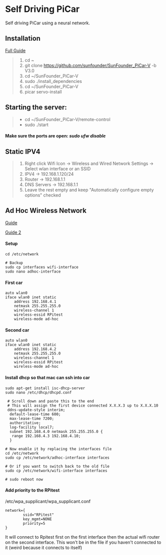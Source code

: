 # Self Driving PiCar
 Self driving PiCar using a neural network.

## Installation 
  [Full Guide](https://docs.sunfounder.com/projects/picar-v/en/latest/servo_configuration.html#get-source-code)

>1. cd ~
>2. git clone https://github.com/sunfounder/SunFounder_PiCar-V -b V3.0
>3. cd ~/SunFounder_PiCar-V
>4. sudo ./install_dependencies
>5. cd ~/SunFounder_PiCar-V
>6. picar servo-install


## Starting the server: 
>
> - cd ~/SunFounder_PiCar-V/remote-control
> - sudo ./start

#### Make sure the ports are open: *sudo ufw disable*

## Static IPV4
> 1. Right click Wifi Icon -> Wireless and Wired Network Settings -> Select wlan interface or an SSID
> 2. IPV4 -> 192.168.1.120/24
> 3. Router -> 192.168.1.1
> 4. DNS Servers -> 192.168.1.1
> 5. Leave the rest empty and keep "Automatically configure empty options" checked

## Ad Hoc Wireless Network
[Guide](https://pyshine.com/How-to-configure-Raspberry-Pi-in-Ad-hoc-wifi-mode/)

[Guide 2](https://wiki.debian.org/WiFi/AdHoc)

#### Setup
```
cd /etc/network

# Backup
sudo cp interfaces wifi-interface
sudo nano adhoc-interface
```

#### First car
```
auto wlan0
iface wlan0 inet static
    address 192.168.4.1
    netmask 255.255.255.0
    wireless-channel 1
    wireless-essid RPitest
    wireless-mode ad-hoc
```
    
#### Second car
```
auto wlan0
iface wlan0 inet static
    address 192.168.4.2
    netmask 255.255.255.0
    wireless-channel 1
    wireless-essid RPitest
    wireless-mode ad-hoc
```
 
#### Install dhcp so that mac can ssh into car
```
sudo apt-get install isc-dhcp-server
sudo nano /etc/dhcp/dhcpd.conf
```

```
 # Scroll down and paste this to the end
 # This will assign the first device connected X.X.X.3 up to X.X.X.10
 ddns-update-style interim;
  default-lease-time 600;
  max-lease-time 7200;
  authoritative;
  log-facility local7;
  subnet 192.168.4.0 netmask 255.255.255.0 {
   range 192.168.4.3 192.168.4.10;
  }

# Now enable it by replacing the interfaces file
cd /etc/network
sudo cp /etc/network/adhoc-interface interfaces

# Or if you want to switch back to the old file
sudo cp /etc/network/wifi-interface interfaces

# sudo reboot now
```
#### Add priority to the RPitest
/etc/wpa_supplicant/wpa_supplicant.conf
```
network={
        ssid="RPitest"
        key_mgmt=NONE
        priority=5
}
```

It will connect to Rpitest first on the first interface then the actual wifi router on the second interface.
This won't be in the file if you haven't connected to it (weird because it connects to itself)


